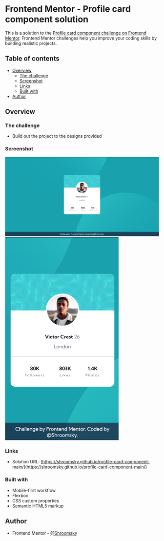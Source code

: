 # Frontend Mentor - Profile card component solution

This is a solution to the [Profile card component challenge on Frontend Mentor](https://www.frontendmentor.io/challenges/profile-card-component-cfArpWshJ). Frontend Mentor challenges help you improve your coding skills by building realistic projects. 

## Table of contents

- [Overview](#overview)
  - [The challenge](#the-challenge)
  - [Screenshot](#screenshot)
  - [Links](#links)
  - [Built with](#built-with) 
- [Author](#author)


## Overview

### The challenge

- Build out the project to the designs provided

### Screenshot

![./Screenshot_1.png](./Screenshot_1.png)
![./Screenshot_2.png](./Screenshot_2.png)


### Links

- Solution URL: [https://shroomsky.github.io/profile-card-component-main/](https://shroomsky.github.io/profile-card-component-main/)



### Built with

- Mobile-first workflow
- Flexbox
- CSS custom properties
- Semantic HTML5 markup

## Author

- Frontend Mentor - [@Shroomsky](https://www.frontendmentor.io/profile/Shroomsky)

